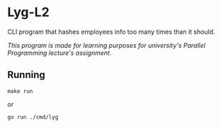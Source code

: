 # Lyg-L2

CLI program that hashes employees info too many times than it should.

*This program is made for learning purposes for university's Parallel Programming lecture's assignment.*

## Running

    make run

or

    go run ./cmd/lyg

